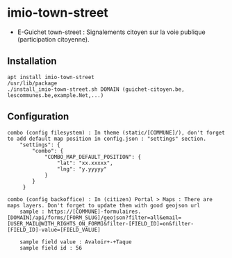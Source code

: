 # imio-town-street

- E-Guichet town-street : Signalements citoyen sur la voie publique (participation citoyenne).

Installation
------------
    apt install imio-town-street
    /usr/lib/package
    ./install_imio-town-street.sh DOMAIN (guichet-citoyen.be, lescommunes.be,example.Net,...)

Configuration
-------------

    combo (config filesystem) : In theme (static/[COMMUNE]/), don't forget to add default map position in config.json : "settings" section.
        "settings": {
            "combo": {
                "COMBO_MAP_DEFAULT_POSITION": {
                    "lat": "xx.xxxxx",
                    "lng": "y.yyyyy"
                }
            }
         }

    combo (config backoffice) : In (citizen) Portal > Maps : There are maps layers. Don't forget to update them with good geojson url
        sample : https://[COMMUNE]-formulaires.[DOMAIN]/api/forms/[FORM_SLUG]/geojson?filter=all&email=[USER_MAIL@WITH_RIGHTS_ON_FORM]&filter-[FIELD_ID]=on&filter-[FIELD_ID]-value=[FIELD_VALUE]
                 
        sample field value : Avaloir+-+Taque
        sample field id : 56
